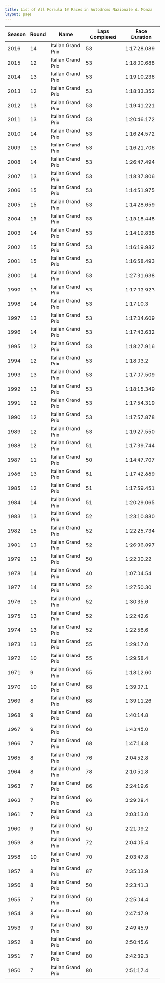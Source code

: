 ```yaml
---
title: List of All Formula 1® Races in Autodromo Nazionale di Monza
layout: page
---
```



| Season | Round | Name | Laps Completed | Race Duration |
|--|--|--|--|--|
| 2016 | 14 | Italian Grand Prix | 53 | 1:17:28.089 |
| 2015 | 12 | Italian Grand Prix | 53 | 1:18:00.688 |
| 2014 | 13 | Italian Grand Prix | 53 | 1:19:10.236 |
| 2013 | 12 | Italian Grand Prix | 53 | 1:18:33.352 |
| 2012 | 13 | Italian Grand Prix | 53 | 1:19:41.221 |
| 2011 | 13 | Italian Grand Prix | 53 | 1:20:46.172 |
| 2010 | 14 | Italian Grand Prix | 53 | 1:16:24.572 |
| 2009 | 13 | Italian Grand Prix | 53 | 1:16:21.706 |
| 2008 | 14 | Italian Grand Prix | 53 | 1:26:47.494 |
| 2007 | 13 | Italian Grand Prix | 53 | 1:18:37.806 |
| 2006 | 15 | Italian Grand Prix | 53 | 1:14:51.975 |
| 2005 | 15 | Italian Grand Prix | 53 | 1:14:28.659 |
| 2004 | 15 | Italian Grand Prix | 53 | 1:15:18.448 |
| 2003 | 14 | Italian Grand Prix | 53 | 1:14:19.838 |
| 2002 | 15 | Italian Grand Prix | 53 | 1:16:19.982 |
| 2001 | 15 | Italian Grand Prix | 53 | 1:16:58.493 |
| 2000 | 14 | Italian Grand Prix | 53 | 1:27:31.638 |
| 1999 | 13 | Italian Grand Prix | 53 | 1:17:02.923 |
| 1998 | 14 | Italian Grand Prix | 53 | 1:17:10.3 |
| 1997 | 13 | Italian Grand Prix | 53 | 1:17:04.609 |
| 1996 | 14 | Italian Grand Prix | 53 | 1:17:43.632 |
| 1995 | 12 | Italian Grand Prix | 53 | 1:18:27.916 |
| 1994 | 12 | Italian Grand Prix | 53 | 1:18:03.2 |
| 1993 | 13 | Italian Grand Prix | 53 | 1:17:07.509 |
| 1992 | 13 | Italian Grand Prix | 53 | 1:18:15.349 |
| 1991 | 12 | Italian Grand Prix | 53 | 1:17:54.319 |
| 1990 | 12 | Italian Grand Prix | 53 | 1:17:57.878 |
| 1989 | 12 | Italian Grand Prix | 53 | 1:19:27.550 |
| 1988 | 12 | Italian Grand Prix | 51 | 1:17:39.744 |
| 1987 | 11 | Italian Grand Prix | 50 | 1:14:47.707 |
| 1986 | 13 | Italian Grand Prix | 51 | 1:17:42.889 |
| 1985 | 12 | Italian Grand Prix | 51 | 1:17:59.451 |
| 1984 | 14 | Italian Grand Prix | 51 | 1:20:29.065 |
| 1983 | 13 | Italian Grand Prix | 52 | 1:23:10.880 |
| 1982 | 15 | Italian Grand Prix | 52 | 1:22:25.734 |
| 1981 | 13 | Italian Grand Prix | 52 | 1:26:36.897 |
| 1979 | 13 | Italian Grand Prix | 50 | 1:22:00.22 |
| 1978 | 14 | Italian Grand Prix | 40 | 1:07:04.54 |
| 1977 | 14 | Italian Grand Prix | 52 | 1:27:50.30 |
| 1976 | 13 | Italian Grand Prix | 52 | 1:30:35.6 |
| 1975 | 13 | Italian Grand Prix | 52 | 1:22:42.6 |
| 1974 | 13 | Italian Grand Prix | 52 | 1:22:56.6 |
| 1973 | 13 | Italian Grand Prix | 55 | 1:29:17.0 |
| 1972 | 10 | Italian Grand Prix | 55 | 1:29:58.4 |
| 1971 | 9 | Italian Grand Prix | 55 | 1:18:12.60 |
| 1970 | 10 | Italian Grand Prix | 68 | 1:39:07.1 |
| 1969 | 8 | Italian Grand Prix | 68 | 1:39:11.26 |
| 1968 | 9 | Italian Grand Prix | 68 | 1:40:14.8 |
| 1967 | 9 | Italian Grand Prix | 68 | 1:43:45.0 |
| 1966 | 7 | Italian Grand Prix | 68 | 1:47:14.8 |
| 1965 | 8 | Italian Grand Prix | 76 | 2:04:52.8 |
| 1964 | 8 | Italian Grand Prix | 78 | 2:10:51.8 |
| 1963 | 7 | Italian Grand Prix | 86 | 2:24:19.6 |
| 1962 | 7 | Italian Grand Prix | 86 | 2:29:08.4 |
| 1961 | 7 | Italian Grand Prix | 43 | 2:03:13.0 |
| 1960 | 9 | Italian Grand Prix | 50 | 2:21:09.2 |
| 1959 | 8 | Italian Grand Prix | 72 | 2:04:05.4 |
| 1958 | 10 | Italian Grand Prix | 70 | 2:03:47.8 |
| 1957 | 8 | Italian Grand Prix | 87 | 2:35:03.9 |
| 1956 | 8 | Italian Grand Prix | 50 | 2:23:41.3 |
| 1955 | 7 | Italian Grand Prix | 50 | 2:25:04.4 |
| 1954 | 8 | Italian Grand Prix | 80 | 2:47:47.9 |
| 1953 | 9 | Italian Grand Prix | 80 | 2:49:45.9 |
| 1952 | 8 | Italian Grand Prix | 80 | 2:50:45.6 |
| 1951 | 7 | Italian Grand Prix | 80 | 2:42:39.3 |
| 1950 | 7 | Italian Grand Prix | 80 | 2:51:17.4 |


